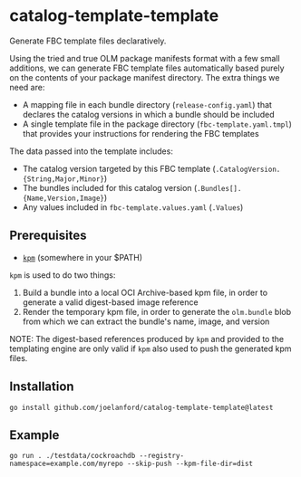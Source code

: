 # catalog-template-template

Generate FBC template files declaratively.

Using the tried and true OLM package manifests format with a few small additions,
we can generate FBC template files automatically based purely on the contents of
your package manifest directory. The extra things we need are:
- A mapping file in each bundle directory (`release-config.yaml`) that declares the catalog versions in which a bundle should be included
- A single template file in the package directory (`fbc-template.yaml.tmpl`) that provides your instructions for rendering the FBC templates

The data passed into the template includes:
- The catalog version targeted by this FBC template (`.CatalogVersion.{String,Major,Minor}`)
- The bundles included for this catalog version (`.Bundles[].{Name,Version,Image}`)
- Any values included in `fbc-template.values.yaml` (`.Values`)

## Prerequisites

- [`kpm`](https://github.com/joelanford/kpm) (somewhere in your $PATH)

`kpm` is used to do two things:
1. Build a bundle into a local OCI Archive-based kpm file, in order to generate a valid digest-based image reference
2. Render the temporary kpm file, in order to generate the `olm.bundle` blob from which we can extract the bundle's name, image, and version

NOTE: The digest-based references produced by `kpm` and provided to the templating engine are only valid if `kpm` also used to push the generated kpm files.

## Installation

```console
go install github.com/joelanford/catalog-template-template@latest
```

## Example

```console
go run . ./testdata/cockroachdb --registry-namespace=example.com/myrepo --skip-push --kpm-file-dir=dist
```
